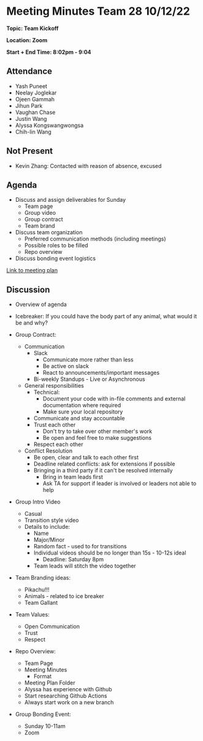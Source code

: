 # Meeting Minutes Team 28 10/12/22

**Topic: Team Kickoff**

**Location: Zoom**

**Start + End Time: 8:02pm - 9:04**

## Attendance
- Yash Puneet
- Neelay Joglekar
- Ojeen Gammah
- Jihun Park
- Vaughan Chase
- Justin Wang
- Alyssa Kongswangwongsa
- Chih-lin Wang

## Not Present
- Kevin Zhang: Contacted with reason of absence, excused

## Agenda

- Discuss and assign deliverables for Sunday 
  - Team page
  - Group video
  - Group contract
  - Team brand
- Discuss team organization
  - Preferred communication methods (including meetings)
  - Possible roles to be filled
  - Repo overview
- Discuss bonding event logistics

[Link to meeting plan](meeting_plans/101222_meeting_plan.md)

## Discussion

- Overview of agenda

- Icebreaker: If you could have the body part of any animal, what would it be and why?

- Group Contract:
  
  - Communication
    - Slack 
      - Communicate more rather than less
      - Be active on slack
      - React to announcements/important messages
    - Bi-weekly Standups - Live or Asynchronous
  - General responsibilities
    - Technical:
      - Document your code with in-file comments and external documentation where required
      - Make sure your local repository  
    - Communicate and stay accountable
    - Trust each other
      - Don't try to take over other member's work
      - Be open and feel free to make suggestions
    - Respect each other
  - Conflict Resolution
    - Be open, clear and talk to each other first
    - Deadline related conflicts: ask for extensions if possible
    - Bringing in a third party if it can't be resolved internally
      - Bring in team leads first 
      - Ask TA for support if leader is involved or leaders not able to help

- Group Intro Video
  - Casual
  - Transition style video
  - Details to include:
    - Name
    - Major/Minor
    - Random fact - used to for transitions
    - Individual videos should be no longer than 15s - 10-12s ideal
      - Deadline: Saturday 8pm
    - Team leads will stitch the video together

- Team Branding ideas:
  - Pikachu!!!
  - Animals - related to ice breaker
  - Team Gallant

- Team Values:
  - Open Communication
  - Trust
  - Respect

- Repo Overview:
  - Team Page
  - Meeting Minutes
    - Format
  - Meeting Plan Folder
  - Alyssa has experience with Github
  - Start researching Github Actions
  - Always start work on a new branch

- Group Bonding Event:
  - Sunday 10-11am
  - Zoom
